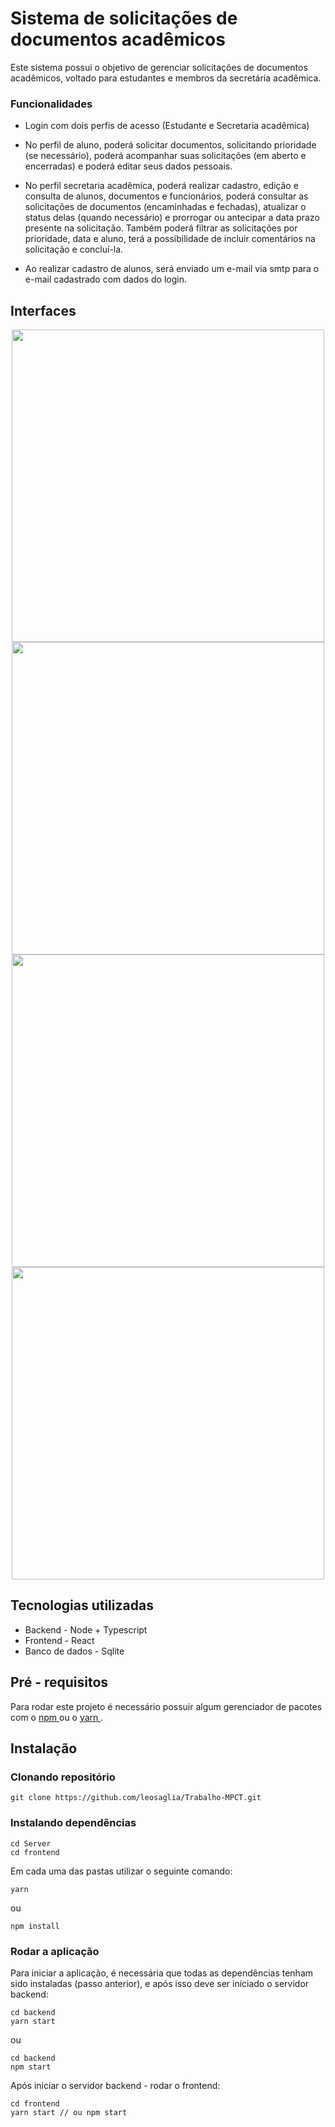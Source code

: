 # Sistema de solicitações de documentos acadêmicos

Este sistema possui o objetivo de gerenciar solicitações de documentos acadêmicos, voltado para estudantes e membros da secretária acadêmica.

### Funcionalidades
* Login com dois perfis de acesso (Estudante e Secretaria acadêmica)

* No perfil de aluno, poderá solicitar documentos,  solicitando prioridade (se necessário), poderá acompanhar suas solicitações (em aberto e encerradas) 
e poderá editar seus dados pessoais.

* No perfil secretaria acadêmica, poderá realizar cadastro, edição e consulta de alunos, documentos e funcionários, poderá consultar as solicitações de 
documentos (encaminhadas e fechadas), atualizar o status delas (quando necessário) e prorrogar ou antecipar a data prazo presente na solicitação. 
Também poderá filtrar as solicitações por prioridade, data e aluno, terá a possibilidade de incluir comentários na solicitação e concluí-la.

* Ao realizar cadastro de alunos, será enviado um e-mail via smtp para o e-mail cadastrado com dados do login.

## Interfaces

<div display="flex" align="center">
  <img src="https://user-images.githubusercontent.com/42787747/119578017-1a5b5480-bd92-11eb-8b59-a3fb6b4e45f6.PNG" width="500">
  <img src="https://user-images.githubusercontent.com/42787747/119578088-44147b80-bd92-11eb-9afe-0b0d3c010cb7.PNG" width="500">
</div>
<div display="flex" align="center">
  <img src="https://user-images.githubusercontent.com/42787747/119578096-4676d580-bd92-11eb-8cb3-9a129811951f.png" width="500">
  <img src="https://user-images.githubusercontent.com/42787747/119578102-48409900-bd92-11eb-91aa-bb3830e4fc68.PNG" width="500">
</div>

## Tecnologias utilizadas
* Backend - Node + Typescript
* Frontend - React
* Banco de dados - Sqlite

## Pré - requisitos

Para rodar este projeto é necessário  possuir algum gerenciador de pacotes com o <a href="https://www.npmjs.com/get-npm"> npm </a> 
ou o <a href="https://classic.yarnpkg.com/pt-BR/docs/install/#windows-stable"> yarn </a>.

## Instalação

### Clonando repositório 

```
git clone https://github.com/leosaglia/Trabalho-MPCT.git
```

### Instalando dependências

```
cd Server
cd frontend
```

Em cada uma das pastas utilizar o seguinte comando:

```
yarn
```
ou
```
npm install
```

### Rodar a aplicação

Para iniciar a aplicação, é necessária que todas as dependências tenham sido instaladas (passo anterior), e após isso deve ser iniciado o servidor backend:
```
cd backend
yarn start
```

ou

```
cd backend
npm start
```

Após iniciar o servidor backend - rodar o frontend:
```
cd frontend
yarn start // ou npm start
```

